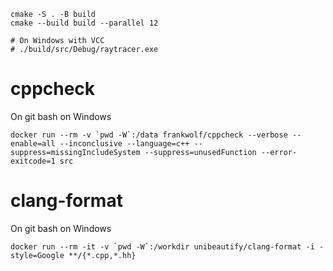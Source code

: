 ```
cmake -S . -B build
cmake --build build --parallel 12

# On Windows with VCC
# ./build/src/Debug/raytracer.exe
```

# cppcheck

On git bash on Windows
```
docker run --rm -v `pwd -W`:/data frankwolf/cppcheck --verbose --enable=all --inconclusive --language=c++ --suppress=missingIncludeSystem --suppress=unusedFunction --error-exitcode=1 src
```

# clang-format

On git bash on Windows
```
docker run --rm -it -v `pwd -W`:/workdir unibeautify/clang-format -i -style=Google **/{*.cpp,*.hh}
``` 
